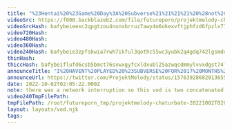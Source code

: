 ```yaml
---
title: "%23Hentai%20%23Game%20Day%3A%20Subverse%21%21%21%21%20%28not%20sponsored%29"
videoSrc: https://f000.backblazeb2.com/file/futureporn/projektmelody-chaturbate-2022-10-01.mp4
videoSrcHash: bafybeieexc2qpgtzou4nunxbrruz7awy4o6okexvftjphfzd6fpzlx77z4?filename=projektmelody-chaturbate-20221002T020522Z-source.mp4
video720Hash: 
video480Hash: 
video360Hash: 
video240Hash: bafybeie3zpfskwia7rwh7ikful3qothc55wc3yubk2q4gdq742lgsmdu5q?filename=projektmelody-chaturbate-20221002T020522Z-240p.mp4
thinHash: 
thiccHash: bafybeiflufd6csb5bmct76sxwxgyfcxldxubl25azwqcdmmylvvxdgst74?filename=20221002T020522Z-thicc.jpg
announceTitle: "I%20HAVENT%20PLAYED%20%23SUBVERSE%20FOR%2017%20MONTHS%21%21%21%21%20it%20took%20me%204%20hrs%20to%20complete%20the%20tutorial..."
announceUrl: https://twitter.com/ProjektMelody/status/1576392868201365504
date: 2022-10-02T02:05:22.000Z
note: there was a network interruption so this vod is two concatenated parts
video240TmpFilePath: 
tmpFilePath: /root/futureporn_tmp/projektmelody-chaturbate-20221002T020522Z.mp4
layout: layouts/vod.njk
tags:
---
```

